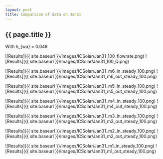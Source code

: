 ```yaml
---
layout: post
title: Comparison of data on Jan31
---
```

{{ page.title }}
-----------------
With h_{wa} = 0.048

![Results]({{ site.baseurl }}/images/ICSolar/Jan31_100_flowrate.png) ![Results]({{ site.baseurl }}/images/ICSolar/Jan31_100_Q.png)

![Results]({{ site.baseurl }}/images/ICSolar/Jan31_m6_in_steady_100.png) ![Results]({{ site.baseurl }}/images/ICSolar/Jan31_m6_out_steady_100.png)

![Results]({{ site.baseurl }}/images/ICSolar/Jan31_m5_in_steady_100.png) ![Results]({{ site.baseurl }}/images/ICSolar/Jan31_m5_out_steady_100.png)

![Results]({{ site.baseurl }}/images/ICSolar/Jan31_m4_in_steady_100.png) ![Results]({{ site.baseurl }}/images/ICSolar/Jan31_m4_out_steady_100.png)

![Results]({{ site.baseurl }}/images/ICSolar/Jan31_m3_in_steady_100.png) ![Results]({{ site.baseurl }}/images/ICSolar/Jan31_m3_out_steady_100.png)

![Results]({{ site.baseurl }}/images/ICSolar/Jan31_m2_in_steady_100.png) ![Results]({{ site.baseurl }}/images/ICSolar/Jan31_m2_out_steady_100.png)

![Results]({{ site.baseurl }}/images/ICSolar/Jan31_m1_in_steady_100.png) ![Results]({{ site.baseurl }}/images/ICSolar/Jan31_m1_out_steady_100.png)

